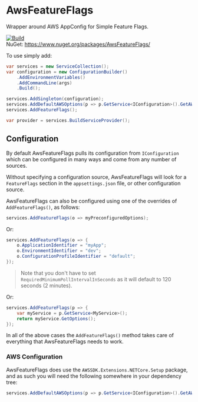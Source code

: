 # AwsFeatureFlags

Wrapper around AWS AppConfig for Simple Feature Flags.

[![Build](https://github.com/daniel-buchanan/AwsFeatureFlags/actions/workflows/build.yml/badge.svg)](https://github.com/daniel-buchanan/AwsFeatureFlags/actions/workflows/build.yml)  
NuGet: https://www.nuget.org/packages/AwsFeatureFlags/

To use simply add:
```csharp
var services = new ServiceCollection();
var configuration = new ConfigurationBuilder()
    .AddEnvironmentVariables()
    .AddCommandLine(args)
    .Build();

services.AddSingleton(configuration);
services.AddDefaultAWSOptions(p => p.GetService<IConfiguration>().GetAWSOptions());
services.AddFeatureFlags();

var provider = services.BuildServiceProvider();
```

## Configuration
By default AwsFeatureFlags pulls its configuration from `IConfiguration` which can be configured in many ways and come from any number of sources.

Without specifying a configuration source, AwsFeatureFlags will look for a `FeatureFlags` section in the `appsettings.json` file, or other configuration source.

AwsFeatureFlags can also be configured using one of the overrides of `AddFeatureFlags()`, as follows:
```csharp
services.AddFeatureFlags(o => myPreconfiguredOptions);
```

Or:
```csharp
services.AddFeatureFlags(o => {
    o.ApplicationIdentifier = "myApp";
    o.EnvironmentIdentifier = "dev";
    o.ConfigurationProfileIdentifier = "default";
});
```

> Note that you don't have to set `RequiredMinimumPollIntervalInSeconds` as it will default to 120 seconds (2 minutes).

Or:
```csharp
services.AddFeatureFlags(p => {
    var myService = p.GetService<MyService>();
    return myService.GetOptions();
});
```

In all of the above cases the `AddFeatureFlags()` method takes care of everything that AwsFeatureFlags needs to work.

### AWS Configuration
AwsFeatureFlags does use the `AWSSDK.Extensions.NETCore.Setup` package, and as such you will need the following somewhere in your dependency tree:
```csharp
services.AddDefaultAWSOptions(p => p.GetService<IConfiguration>().GetAWSOptions());
```
